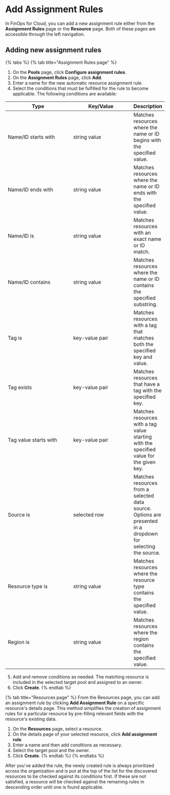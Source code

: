 # Add Assignment Rules

In FinOps for Cloud, you can add a new assignment rule either from the **Assignment Rules** page or the **Resource** page. Both of these pages are accessible through the left navigation.

## Adding new assignment rules

{% tabs %}
{% tab title="Assignment Rules page" %}
1. On the **Pools** page, click **Configure assignment rules**.
2. On the **Assignment Rules** page, click **Add**.
3. Enter a name for the new automatic resource assignment rule.
4. Select the conditions that must be fulfilled for the rule to become applicable. The following conditions are available:

<table><thead><tr><th width="204">Type</th><th width="185">Key/Value</th><th>Description</th></tr></thead><tbody><tr><td>Name/ID starts with</td><td>string value</td><td>Matches resources where the name or ID begins with the specified value.</td></tr><tr><td>Name/ID ends with</td><td>string value</td><td>Matches resources where the name or ID ends with the specified value.</td></tr><tr><td>Name/ID is</td><td>string value</td><td>Matches resources with an exact name or ID match.</td></tr><tr><td>Name/ID contains</td><td>string value</td><td>Matches resources where the name or ID contains the specified substring.</td></tr><tr><td>Tag is</td><td>key-value pair</td><td>Matches resources with a tag that matches both the specified key and value.</td></tr><tr><td>Tag exists</td><td>key-value pair</td><td>Matches resources that have a tag with the specified key.</td></tr><tr><td>Tag value starts with</td><td>key-value pair</td><td>Matches resources with a tag value starting with the specified value for the given key.</td></tr><tr><td>Source is</td><td>selected row</td><td>Matches resources from a selected data source. Options are presented in a dropdown for selecting the source.</td></tr><tr><td>Resource type is</td><td>string value</td><td>Matches resources where the resource type contains the specified value.</td></tr><tr><td>Region is</td><td>string value</td><td>Matches resources where the region contains the specified value.</td></tr></tbody></table>

5. Add and remove conditions as needed. The matching resource is included in the selected target pool and assigned to an owner.
6. Click **Create**.
{% endtab %}

{% tab title="Resources page" %}
From the Resources page, you can add an assignment rule by clicking **Add Assignment Rule** on a specific resource's details page. This method simplifies the creation of assignment rules for a particular resource by pre-filling relevant fields with the resource's existing data.

1. On the **Resources** page, select a resource.&#x20;
2. On the details page of your selected resource, click **Add assignment rule**.
3. Enter a name and then add conditions as necessary.&#x20;
4. Select the target pool and the owner.
5. Click **Create**.
{% endtab %}
{% endtabs %}

After you've added the rule, the newly created rule is always prioritized across the organization and is put at the top of the list for the discovered resources to be checked against its conditions first. If these are not satisfied, a resource will be checked against the remaining rules in descending order until one is found applicable.
